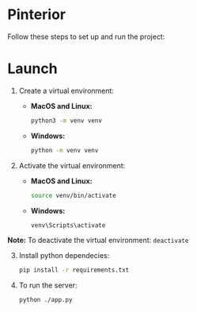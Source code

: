 # Pinterior

Follow these steps to set up and run the project:

# Launch

1. Create a virtual environment:

   - **MacOS and Linux:**
     ```bash
     python3 -m venv venv
     ```
   - **Windows:**
     ```bash
     python -m venv venv
     ```

2. Activate the virtual environment:

   - **MacOS and Linux:**
     ```bash
     source venv/bin/activate
     ```
   - **Windows:**
     ```bash
     venv\Scripts\activate
     ```

**Note:** To deactivate the virtual environment:
`deactivate`

3. Install python dependecies:

   ```bash
   pip install -r requirements.txt
   ```

4. To run the server:
   ```bash
   python ./app.py
   ```
